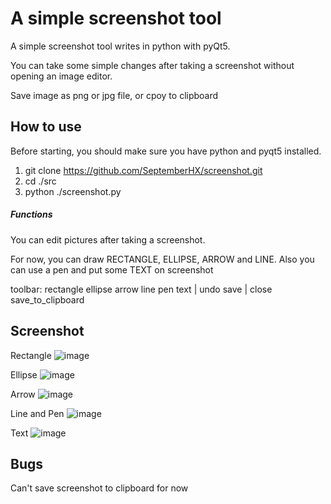 # A simple screenshot tool #

A simple screenshot tool writes in python with pyQt5.

You can take some simple changes after taking a screenshot without opening an image editor.

Save image as png or jpg file, or cpoy to clipboard

## How to use

Before starting, you should make sure you have python and pyqt5 installed.

1. git clone https://github.com/SeptemberHX/screenshot.git
2. cd ./src
3. python ./screenshot.py

##### Functions

You can edit pictures after taking a screenshot.

For now, you can draw RECTANGLE, ELLIPSE, ARROW and LINE. Also you can use a pen and put some TEXT on screenshot

toolbar:
rectangle ellipse arrow line pen text | undo save | close save_to_clipboard

## Screenshot
Rectangle
![image](https://raw.githubusercontent.com/SeptemberHX/screenshot/master/screenshot/rect.png)

Ellipse
![image](https://raw.githubusercontent.com/SeptemberHX/screenshot/master/screenshot/ellipse.png)

Arrow
![image](https://raw.githubusercontent.com/SeptemberHX/screenshot/master/screenshot/arrow.png)

Line and Pen
![image](https://raw.githubusercontent.com/SeptemberHX/screenshot/master/screenshot/line_pen.png)

Text
![image](https://raw.githubusercontent.com/SeptemberHX/screenshot/master/screenshot/text.png)

## Bugs

Can't save screenshot to clipboard for now